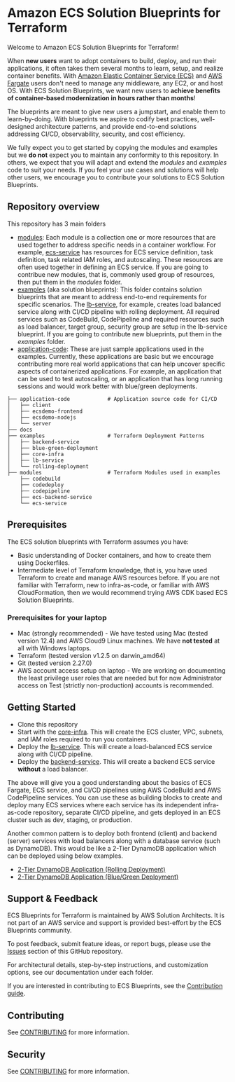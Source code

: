 # Amazon ECS Solution Blueprints for Terraform

Welcome to Amazon ECS Solution Blueprints for Terraform!

When **new users** want to adopt containers to build, deploy, and run their applications, it often takes them several months to  learn, setup, and realize container benefits. With [Amazon Elastic Container Service (ECS)](https://aws.amazon.com/ecs/) and [AWS Fargate](https://aws.amazon.com/fargate/) users don't need to manage any middleware, any EC2, or and host OS. With ECS Solution Blueprints, we want new users to **achieve benefits of container-based modernization in hours rather than months**! 

The blueprints are meant to give new users a jumpstart, and enable them to learn-by-doing. With blueprints we aspire to codify best practices, well-designed architecture patterns, and provide end-to-end solutions addressing CI/CD, observability, security, and cost efficiency. 

We fully expect you to get started by copying the modules and examples but we **do not** expect you to maintain any conformity to this repository. In others, we expect that you will adapt and extend the *modules* and *examples* code to suit your needs. If you feel your use cases and solutions will help other users, we encourage you to contribute your solutions to ECS Solution Blueprints.

## Repository overview
This repository has 3 main folders
* [modules](./modules): Each module is a collection one or more resources that are used together to address specific needs in a container workflow. For example, [ecs-service](./modules/ecs-service) has resources for ECS service definition, task definition, task related IAM roles, and autoscaling. These resources are often used together in defining an ECS service. If you are going to contribue new modules, that is, commonly used group of resources, then put them in the *modules* folder.
* [examples](./examples) (aka solution blueprints): This folder contains solution blueprints that are meant to address end-to-end requirements for specific scenarios. The [lb-service](./examples/lb-service), for example, creates load balanced service along with CI/CD pipeline with rolling deployment. All required services such as CodeBuild, CodePipeline and required resources such as load balancer, target group, security group are setup in the lb-service blueprint. If you are going to contribute new blueprints, put them in the *examples* folder.
* [application-code](./application-code): These are just sample applications used in the examples. Currently, these applications are basic but we encourage contributing more real world applications that can help uncover specific aspects of containerized applications. For example, an application that can be used to test autoscaling, or an application that has long running sessions and would work better with blue/green deployments.


```
├── application-code            # Application source code for CI/CD
│   ├── client
│   ├── ecsdemo-frontend
│   ├── ecsdemo-nodejs
│   └── server
├── docs
├── examples                    # Terraform Deployment Patterns
│   ├── backend-service
│   ├── blue-green-deployment
│   ├── core-infra
│   ├── lb-service
│   └── rolling-deployment
├── modules                     # Terraform Modules used in examples
    ├── codebuild
    ├── codedeploy
    ├── codepipeline
    ├── ecs-backend-service
    └── ecs-service
```

## Prerequisites
The ECS solution blueprints with Terraform assumes you have:
* Basic understanding of Docker containers, and how to create them using Dockerfiles.
* Intermediate level of Terraform knowledge, that is, you have used Terraform to create and manage AWS resources before. If you are not familiar with Terraform, new to infra-as-code, or familiar with AWS CloudFormation, then we would recommend trying AWS CDK based ECS Solution Blueprints.

### Prerequisites for your laptop
* Mac (strongly recommended) - We have tested using Mac (tested version 12.4) and AWS Cloud9 Linux machines. We have **not tested** at all with Windows laptops.
* Terraform (tested version v1.2.5 on darwin_amd64)
* Git (tested version 2.27.0)
* AWS account access setup on laptop - We are working on documenting the least privilege user roles that are needed but for now Administrator access on Test (strictly non-production) accounts is recommended.

## Getting Started

* Clone this repository
* Start with the [core-infra](./examples/core-infra/README.md). This will create the ECS cluster, VPC, subnets, and IAM roles required to run you containers.
* Deploy the [lb-service](./example/lb-service/README.md). This will create a load-balanced ECS service along with CI/CD pipeline.
* Deploy the [backend-service](./example/backend-service/README.md). This will create a backend ECS service **without** a load balancer.

The above will give you a good understanding about the basics of ECS Fargate, ECS service, and CI/CD pipelines using AWS CodeBuild and AWS CodePipeline services. You can use these as building blocks to create and deploy many ECS services where each service has its independent infra-as-code repository, separate CI/CD pipeline, and gets deployed in an ECS cluster such as dev, staging, or production.

Another common pattern is to deploy both frontend (client) and backend (server) services with load balancers along with a database service (such as DynamoDB). This would be like a 2-Tier DynamoDB application which can be deployed using below examples.
* [2-Tier DynamoDB Application (Rolling Deployment)](./examples/rolling-deployment/README.md)
* [2-Tier DynamoDB Application (Blue/Green Deployment)](./examples/blue-green-deployment/README.md)


## Support & Feedback

ECS Blueprints for Terraform is maintained by AWS Solution Architects. It is not part of an AWS service and support is provided best-effort by the ECS Blueprints community.

To post feedback, submit feature ideas, or report bugs, please use the [Issues](https://github.com/aws-ia/terraform-aws-ecs-blueprints/issues) section of this GitHub repository.

For architectural details, step-by-step instructions, and customization options, see our documentation under each folder.

If you are interested in contributing to ECS Blueprints, see the [Contribution guide](CONTRIBUTING.md).


## Contributing

See [CONTRIBUTING](CONTRIBUTING.md) for more information.


## Security

See [CONTRIBUTING](CONTRIBUTING.md#security-issue-notifications) for more information.
